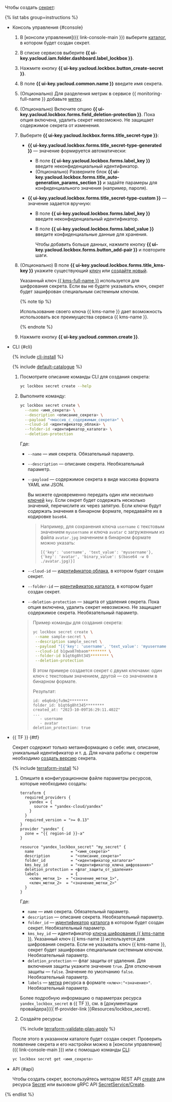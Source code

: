 Чтобы создать [секрет](../../lockbox/concepts/secret.md):

{% list tabs group=instructions %}

- Консоль управления {#console}

  1. В [консоли управления]({{ link-console-main }}) выберите [каталог](../../resource-manager/concepts/resources-hierarchy.md#folder), в котором будет создан секрет.
  1. В списке сервисов выберите **{{ ui-key.yacloud.iam.folder.dashboard.label_lockbox }}**.
  1. Нажмите кнопку **{{ ui-key.yacloud.lockbox.button_create-secret }}**.
  1. В поле **{{ ui-key.yacloud.common.name }}** введите имя секрета.
  1. (Опционально) Для разделения метрик в сервисе {{ monitoring-full-name }} добавьте [метку](../../monitoring/concepts/data-model.md#metric).
  1. (Опционально) Включите опцию **{{ ui-key.yacloud.lockbox.forms.field_deletion-protection }}**. Пока опция включена, удалить секрет невозможно. Не защищает содержимое секрета от изменения.
  1. Выберите **{{ ui-key.yacloud.lockbox.forms.title_secret-type }}**:
      * **{{ ui-key.yacloud.lockbox.forms.title_secret-type-generated }}** — значение формируется автоматически:
  
        * В поле **{{ ui-key.yacloud.lockbox.forms.label_key }}** введите неконфиденциальный идентификатор.
        * (Опционально) Разверните блок **{{ ui-key.yacloud.lockbox.forms.title_auto-generation_params_section }}** и задайте парамеры для конфиденциального значения (например, пароля).
  
      * **{{ ui-key.yacloud.lockbox.forms.title_secret-type-custom }}** — значение задается вручную:

        * В поле **{{ ui-key.yacloud.lockbox.forms.label_key }}** введите неконфиденциальный идентификатор.
        * В поле **{{ ui-key.yacloud.lockbox.forms.label_value }}** введите конфиденциальные данные для хранения.

          Чтобы добавить больше данных, нажмите кнопку **{{ ui-key.yacloud.lockbox.forms.button_add-pair }}** и повторите шаги.
  1. (Опционально) В поле **{{ ui-key.yacloud.lockbox.forms.title_kms-key }}** укажите существующий [ключ](../../kms/concepts/key.md) или [создайте новый](../../kms/operations/key.md#create).

     Указанный ключ [{{ kms-full-name }}](../../kms/) используется для шифрования секрета. Если вы не будете указывать ключ, секрет будет зашифрован специальным системным ключом.

     {% note tip %}

     Использование своего ключа {{ kms-name }} дает возможность использовать все преимущества сервиса {{ kms-name }}.

     {% endnote %}

  1. Нажмите кнопку **{{ ui-key.yacloud.common.create }}**.

- CLI {#cli}

  {% include [cli-install](../../_includes/cli-install.md) %}

  {% include [default-catalogue](../../_includes/default-catalogue.md) %}

  1. Посмотрите описание команды CLI для создания секрета:

     ```bash
     yc lockbox secret create --help
     ```

  1. Выполните команду:

     ```bash
     yc lockbox secret create \
       --name <имя_секрета> \
       --description <описание_секрета> \
       --payload "<массив_с_содержимым_секрета>" \
       --cloud-id <идентификатор_облака> \
       --folder-id <идентификатор_каталога> \
       --deletion-protection
     ```

     Где:
     * `--name` — имя секрета. Обязательный параметр.
     * `--description` — описание секрета. Необязательный параметр.
     * `--payload` — содержимое секрета в виде массива формата YAML или JSON.

       Вы можете одновременно передать один или несколько [ключей](../../kms/concepts/key.md) `key`. Если секрет будет содержать несколько значений, перечислите их через запятую. Если ключи будут содержать значения в бинарном формате, передавайте их в кодировке `base64`.

       >Например, для сохранения ключа `username` с текстовым значением `myusername` и ключа `avatar` с загруженным из файла `avatar.jpg` значением в бинарном формате можно указать:
       >
       >`[{'key': 'username', 'text_value': 'myusername'},{'key': 'avatar', 'binary_value': $(base64 -w 0 ./avatar.jpg)}]`
     * `--cloud-id` — [идентификатор облака](../../resource-manager/operations/cloud/get-id.md), в котором будет создан секрет.
     * `--folder-id` — [идентификатор каталога](../../resource-manager/operations/folder/get-id.md), в котором будет создан секрет.
     * `--deletion-protection` — защита от удаления секрета. Пока опция включена, удалить секрет невозможно. Не защищает содержимое секрета. Необязательный параметр.

     >Пример команды для создания секрета:
     >
     >```bash
     >yc lockbox secret create \
     >  --name sample-secret \
     >  --description sample_secret \
     >  --payload "[{'key': 'username', 'text_value': 'myusername'},{'key': 'avatar', 'binary_value': $(base64 -w 0 ./avatar.jpg)}]" \
     >  --cloud-id b1gwa87mbaom******** \
     >  --folder-id b1qt6g8ht345******** \
     >  --deletion-protection
     >```
     >
     >В этом примере создается секрет с двумя ключами: один ключ с текстовым значением, другой — со значением в бинарном формате.
     >
     >Результат:
     >
     >```text
     >id: e6q6nbjfu9m2********
     >folder_id: b1qt6g8ht345********
     >created_at: "2023-10-09T16:29:11.402Z"
     >...
     >    - username
     >    - avatar
     >deletion_protection: true
     >```

- {{ TF }} {#tf}

  Секрет содержит только метаинформацию о себе: имя, описание, уникальный идентификатор и т. д. Для начала работы с секретом необходимо [создать версию](../../lockbox/operations/secret-version-manage.md) секрета.

  {% include [terraform-install](../../_includes/terraform-install.md) %}

  1. Опишите в конфигурационном файле параметры ресурсов, которые необходимо создать:

     ```hcl
     terraform {
       required_providers {
         yandex = {
           source = "yandex-cloud/yandex"
         }
       }
       required_version = ">= 0.13"
     }
     provider "yandex" {
       zone = "{{ region-id }}-a"
     }

     resource "yandex_lockbox_secret" "my_secret" {
       name                = "<имя_секрета>"
       description         = "<описание_секрета>"
       folder_id           = "<идентификатор_каталога>"
       kms_key_id          = "<идентификатор_ключа_шифрования>"
       deletion_protection = <флаг_защиты_от_удаления>
       labels              = {
         <ключ_метки_1>  = "<значение_метки_1>",
         <ключ_метки_2>  = "<значение_метки_2>"
       }
     }
     ```

     Где:
     * `name` — имя секрета. Обязательный параметр.
     * `description` — описание секрета. Необязательный параметр.
     * `folder_id` — [идентификатор](../../resource-manager/operations/folder/get-id.md) [каталога](../../resource-manager/concepts/resources-hierarchy.md#folder) в котором будет создан секрет. Необязательный параметр.
     * `kms_key_id` — идентификатор [ключа шифрования {{ kms-name }}](../../kms/concepts/key.md). Указанный ключ {{ kms-name }} используется для шифрования секрета. Если не указывать ключ {{ kms-name }}, секрет будет зашифрован специальным системным ключом. Необязательный параметр.
     * `deletion_protection` — флаг защиты от удаления. Для включения защиты укажите значение `true`. Для отключения защиты — `false`. Значение по умолчанию `false`. Необязательный параметр.
     * `labels` — [метка](../../overview/concepts/services.md#labels) ресурса в формате `<ключ>:"<значение>"`. Необязательный параметр.

     Более подробную информацию о параметрах ресурса `yandex_lockbox_secret` в {{ TF }}, см. в [документации провайдера]({{ tf-provider-link }}Resources/lockbox_secret).
  1. Создайте ресурсы:

     {% include [terraform-validate-plan-apply](../../_tutorials/_tutorials_includes/terraform-validate-plan-apply.md) %}

  После этого в указанном каталоге будет создан секрет. Проверить появление секрета и его настройки можно в [консоли управления]({{ link-console-main }}) или с помощью команды [CLI](../../cli/):

  ```bash
  yc lockbox secret get <имя_секрета>
  ```

- API {#api}

  Чтобы создать секрет, воспользуйтесь методом REST API [create](../../lockbox/api-ref/Secret/create.md) для ресурса [Secret](../../lockbox/api-ref/Secret/index.md) или вызовом gRPC API [SecretService/Create](../../lockbox/api-ref/grpc/secret_service.md#Create).

{% endlist %}